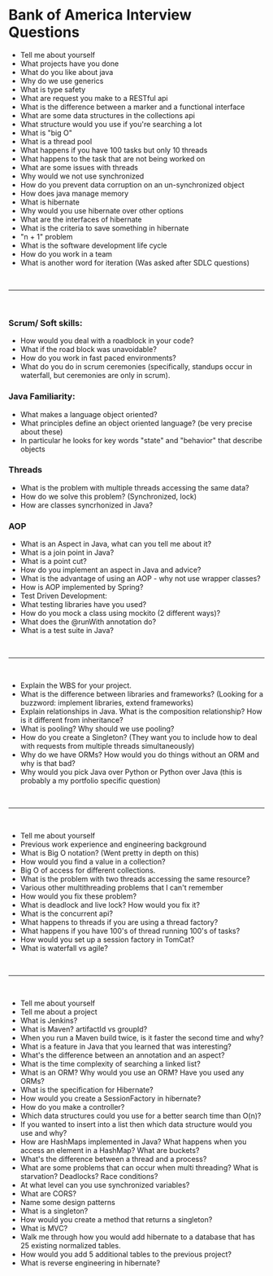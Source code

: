 # Bank of America Interview Questions

- Tell me about yourself
- What projects have you done
- What do you like about java
- Why do we use generics
- What is type safety
- What are request you make to a RESTful api
- What is the difference between a marker and a functional interface
- What are some data structures in the collections api
- What structure would you use if you're searching a lot
- What is "big O"
- What is a thread pool
- What happens if you have 100 tasks but only 10 threads
- What happens to the task that are not being worked on
- What are some issues with threads
- Why would we not use synchronized
- How do you prevent data corruption on an un-synchronized object
- How does java manage memory
- What is hibernate
- Why would you use hibernate over other options
- What are the interfaces of hibernate
- What is the criteria to save something in hibernate
- "n + 1" problem
- What is the software development life cycle
- How do you work in a team
- What is another word for iteration (Was asked after SDLC questions)

<br>

<hr>

<br>

### Scrum/ Soft skills:
- How would you deal with a roadblock in your code?
- What if the road block was unavoidable?
- How do you work in fast paced environments?
- What do you do in scrum ceremonies (specifically, standups occur in waterfall, but ceremonies are only in scrum).

### Java Familiarity:
- What makes a language object oriented?
- What principles define an object oriented language? (be very precise about these)
- In particular he looks for key words "state" and "behavior" that describe objects

### Threads
- What is the problem with multiple threads accessing the same data?
- How do we solve this problem? (Synchronized, lock)
- How are classes syncrhonized in Java?

### AOP
- What is an Aspect in Java, what can you tell me about it?
- What is a join point in Java?
- What is a point cut?
- How do you implement an aspect in Java and advice?
- What is the advantage of using an AOP - why not use wrapper classes?
- How is AOP implemented by Spring?
- Test Driven Development:
- What testing libraries have you used?
- How do you mock a class using mockito (2 different ways)?
- What does the @runWith annotation do?
- What is a test suite in Java?

<br>

<hr>

<br>

- Explain the WBS for your project.
- What is the difference between libraries and frameworks? (Looking for a buzzword: implement libraries, extend frameworks)
- Explain relationships in Java. What is the composition relationship? How is it different from inheritance?
- What is pooling? Why should we use pooling?
- How do you create a Singleton? (They want you to include how to deal with requests from multiple threads simultaneously)
- Why do we have ORMs? How would you do things without an ORM and why is that bad?
- Why would you pick Java over Python or Python over Java (this is probably a my portfolio specific question)

<br>

<hr>

<br>

- Tell me about yourself
- Previous work experience and engineering background
- What is Big O notation? (Went pretty in depth on this)
- How would you find a value in a collection?
- Big O of access for different collections.
- What is the problem with two threads accessing the same resource?
- Various other multithreading problems that I can't remember
- How would you fix these problem?
- What is deadlock and live lock? How would you fix it?
- What is the concurrent api?
- What happens to threads if you are using a thread factory?
- What happens if you have 100's of thread running 100's of tasks?
- How would you set up a session factory in TomCat?
- What is waterfall vs agile?

<br>

<hr>

<br>

- Tell me about yourself
- Tell me about a project
- What is Jenkins?
- What is Maven? artifactId vs groupId?
- When you run a Maven build twice, is it faster the second time and why? 
- What is a feature in Java that you learned that was interesting?
- What's the difference between an annotation and an aspect?
- What is the time complexity of searching a linked list?
- What is an ORM? Why would you use an ORM? Have you used any ORMs?
- What is the specification for Hibernate?
- How would you create a SessionFactory in hibernate?
- How do you make a controller?
- Which data structures could you use for a better search time than O(n)?
- If you wanted to insert into a list then which data structure would you use and why?
- How are HashMaps implemented in Java? What happens when you access an element in a HashMap? What are buckets?
- What's the difference between a thread and a process?
- What are some problems that can occur when multi threading? What is starvation? Deadlocks? Race conditions?
- At what level can you use synchronized variables?
- What are CORS?
- Name some design patterns
- What is a singleton?
- How would you create a method that returns a singleton?
- What is MVC?
- Walk me through how you would add hibernate to a database that has 25 existing normalized tables.
- How would you add 5 additional tables to the previous project?
- What is reverse engineering in hibernate?

